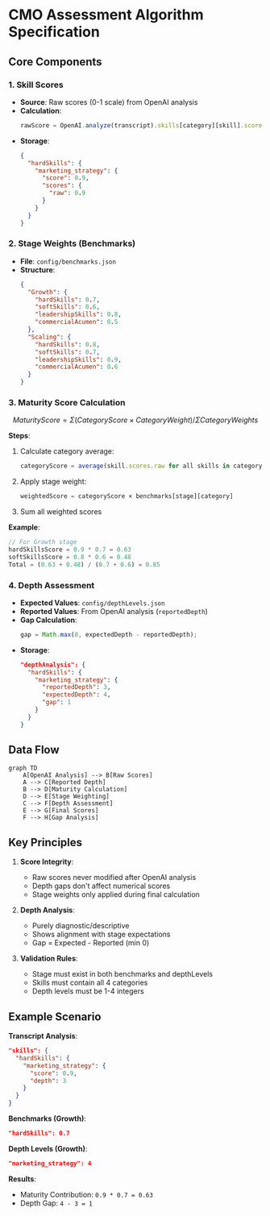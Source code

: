 # CMO Assessment Algorithm Specification

## Core Components

### 1. Skill Scores

- **Source**: Raw scores (0-1 scale) from OpenAI analysis
- **Calculation**:
  ```javascript
  rawScore = OpenAI.analyze(transcript).skills[category][skill].score;
  ```
- **Storage**:
  ```json
  {
    "hardSkills": {
      "marketing_strategy": {
        "score": 0.9,
        "scores": {
          "raw": 0.9
        }
      }
    }
  }
  ```

### 2. Stage Weights (Benchmarks)

- **File**: `config/benchmarks.json`
- **Structure**:
  ```json
  {
    "Growth": {
      "hardSkills": 0.7,
      "softSkills": 0.6,
      "leadershipSkills": 0.8,
      "commercialAcumen": 0.5
    },
    "Scaling": {
      "hardSkills": 0.8,
      "softSkills": 0.7,
      "leadershipSkills": 0.9,
      "commercialAcumen": 0.6
    }
  }
  ```

### 3. Maturity Score Calculation

```math
MaturityScore = Σ(CategoryScore × CategoryWeight) / ΣCategoryWeights
```

**Steps**:

1. Calculate category average:
   ```javascript
   categoryScore = average(skill.scores.raw for all skills in category)
   ```
2. Apply stage weight:
   ```javascript
   weightedScore = categoryScore × benchmarks[stage][category]
   ```
3. Sum all weighted scores

**Example**:

```javascript
// For Growth stage
hardSkillsScore = 0.9 * 0.7 = 0.63
softSkillsScore = 0.8 * 0.6 = 0.48
Total = (0.63 + 0.48) / (0.7 + 0.6) = 0.85
```

### 4. Depth Assessment

- **Expected Values**: `config/depthLevels.json`
- **Reported Values**: From OpenAI analysis (`reportedDepth`)
- **Gap Calculation**:
  ```javascript
  gap = Math.max(0, expectedDepth - reportedDepth);
  ```
- **Storage**:
  ```json
  "depthAnalysis": {
    "hardSkills": {
      "marketing_strategy": {
        "reportedDepth": 3,
        "expectedDepth": 4,
        "gap": 1
      }
    }
  }
  ```

## Data Flow

```mermaid
graph TD
    A[OpenAI Analysis] --> B[Raw Scores]
    A --> C[Reported Depth]
    B --> D[Maturity Calculation]
    D --> E[Stage Weighting]
    C --> F[Depth Assessment]
    E --> G[Final Scores]
    F --> H[Gap Analysis]
```

## Key Principles

1. **Score Integrity**:

   - Raw scores never modified after OpenAI analysis
   - Depth gaps don't affect numerical scores
   - Stage weights only applied during final calculation

2. **Depth Analysis**:

   - Purely diagnostic/descriptive
   - Shows alignment with stage expectations
   - Gap = Expected - Reported (min 0)

3. **Validation Rules**:
   - Stage must exist in both benchmarks and depthLevels
   - Skills must contain all 4 categories
   - Depth levels must be 1-4 integers

## Example Scenario

**Transcript Analysis**:

```json
"skills": {
  "hardSkills": {
    "marketing_strategy": {
      "score": 0.9,
      "depth": 3
    }
  }
}
```

**Benchmarks (Growth)**:

```json
"hardSkills": 0.7
```

**Depth Levels (Growth)**:

```json
"marketing_strategy": 4
```

**Results**:

- Maturity Contribution: `0.9 * 0.7 = 0.63`
- Depth Gap: `4 - 3 = 1`
